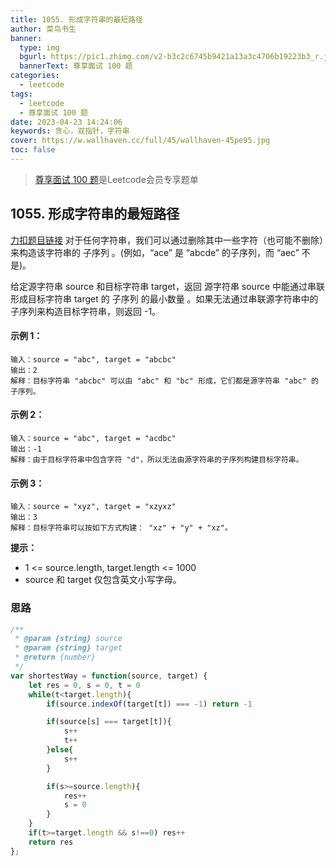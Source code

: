 ```yaml
---
title: 1055. 形成字符串的最短路径
author: 菜鸟书生
banner:
  type: img
  bgurl: https://pic1.zhimg.com/v2-b3c2c6745b9421a13a3c4706b19223b3_r.jpg
  bannerText: 尊享面试 100 题
categories:
  - leetcode
tags:
  - leetcode
  - 尊享面试 100 题
date: 2023-04-23 14:24:06
keywords: 贪心，双指针，字符串
cover: https://w.wallhaven.cc/full/45/wallhaven-45pe95.jpg
toc: false
---
```

> [尊享面试 100 题](https://dwmorning.github.io/leetcodeVipInterview)是Leetcode会员专享题单

## 1055. 形成字符串的最短路径
[力扣题目链接](https://leetcode.cn/problems/shortest-way-to-form-string)
对于任何字符串，我们可以通过删除其中一些字符（也可能不删除）来构造该字符串的 子序列 。(例如，“ace” 是 “abcde” 的子序列，而 “aec” 不是)。

给定源字符串 source 和目标字符串 target，返回 源字符串 source 中能通过串联形成目标字符串 target 的 子序列 的最小数量 。如果无法通过串联源字符串中的子序列来构造目标字符串，则返回 -1。

#### **示例 1：**
```
输入：source = "abc", target = "abcbc"
输出：2
解释：目标字符串 "abcbc" 可以由 "abc" 和 "bc" 形成，它们都是源字符串 "abc" 的子序列。
```
#### **示例 2：**
```
输入：source = "abc", target = "acdbc"
输出：-1
解释：由于目标字符串中包含字符 "d"，所以无法由源字符串的子序列构建目标字符串。
```
#### **示例 3：**
```
输入：source = "xyz", target = "xzyxz"
输出：3
解释：目标字符串可以按如下方式构建： "xz" + "y" + "xz"。
```

**提示：**
- 1 <= source.length, target.length <= 1000
- source 和 target 仅包含英文小写字母。

### 思路
```javascript
/**
 * @param {string} source
 * @param {string} target
 * @return {number}
 */
var shortestWay = function(source, target) {
    let res = 0, s = 0, t = 0
    while(t<target.length){
        if(source.indexOf(target[t]) === -1) return -1

        if(source[s] === target[t]){
            s++
            t++
        }else{
            s++
        }

        if(s>=source.length){
            res++
            s = 0
        }
    }
    if(t>=target.length && s!==0) res++
    return res
};
```
